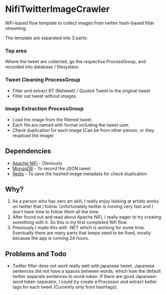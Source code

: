 # NifiTwitterImageCrawler

NiFi-based flow template to collect images from twitter hash-based filter streaming.

The template are separated into 3 parts:
### Top area

Where the tweet are collected, go the respective ProcessGroup, and recorded into database / filesystem. 
### Tweet Cleaning ProcessGroup

- Filter and extract RT (Retweet) / Quoted Tweet to the original tweet
- Filter out tweet without images.

### Image Extraction ProcessGroup

 - Load the image from the filtered tweet. 
 - Each file are named with format including the tweet user. 
 - Check duplication for each image (Can be from other person, or they reupload the image)

## Dependencies
* [Apache NiFi] - Obviously
* [MongoDB] - To record the JSON tweet
* [Redis] - To save the hashed image metadata for check duplication


## Why? 
1. As a person who has zero art skill, I really enjoy looking at artists works on twitter that I follow. Unfortunately twitter is moving very fast and I don't have time to follow them all the time.
2. After found out and read about Apache NiFi, I really eager to try creating something with it. So this is my first completed Nifi flow.
3. Previously I made this with .NET which is working for some time. Eventually there are many parts that keeps need to be fixed, mostly because the app is running 24 hours.

## Problems and Todo
- Twitter filter does not work really well with japanese tweet. Japanese sentences did not have a spaces between words, which how the default twitter separate sentences to word-token. If there are good Japanese-word token separator, I could try create a Processor and extract better tags for each tweet (Currently only from hashtags).

[Apache NiFi]: <https://nifi.apache.org/>
[MongoDB]: <https://www.mongodb.com/>
[Redis]: <https://redis.io/>
